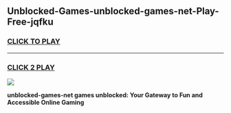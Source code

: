 
## Unblocked-Games-unblocked-games-net-Play-Free-jqfku
<h3>
<a href="https://premium76.site?title=unblocked-games-net&ref=18A1">CLICK TO PLAY</a></h3>
<hr>

<h3>
<a href="https://premium76.site?title=unblocked-games-net&ref=18A1">CLICK 2 PLAY</a>
  
</h3>

<a href="https://premium76.site?title=unblocked-games-net&ref=18A1"><img src="https://clearcache.store/games.png"></a>


**unblocked-games-net games unblocked: Your Gateway to Fun and Accessible Online Gaming**
